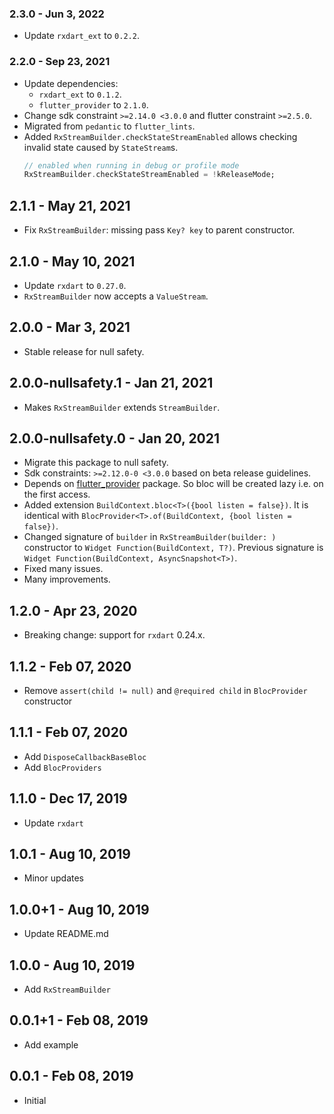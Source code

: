 ### 2.3.0 - Jun 3, 2022

- Update `rxdart_ext` to `0.2.2`.

### 2.2.0 - Sep 23, 2021

-   Update dependencies:
    - `rxdart_ext` to `0.1.2`.
    - `flutter_provider` to `2.1.0`.
-   Change sdk constraint `>=2.14.0 <3.0.0` and flutter constraint `>=2.5.0`.
-   Migrated from `pedantic` to `flutter_lints`.
-   Added `RxStreamBuilder.checkStateStreamEnabled` allows checking invalid state caused by `StateStream`s.
    ```dart
    // enabled when running in debug or profile mode
    RxStreamBuilder.checkStateStreamEnabled = !kReleaseMode;
    ```

## 2.1.1 - May 21, 2021

-   Fix `RxStreamBuilder`: missing pass `Key? key` to parent constructor.

## 2.1.0 - May 10, 2021

-   Update `rxdart` to `0.27.0`.
-   `RxStreamBuilder` now accepts a `ValueStream`.

## 2.0.0 - Mar 3, 2021

-   Stable release for null safety.

## 2.0.0-nullsafety.1 - Jan 21, 2021

-   Makes `RxStreamBuilder` extends `StreamBuilder`.

## 2.0.0-nullsafety.0 - Jan 20, 2021

-   Migrate this package to null safety.
-   Sdk constraints: `>=2.12.0-0 <3.0.0` based on beta release guidelines.
-   Depends on [flutter_provider](https://pub.dev/packages/flutter_provider/versions/2.0.0-nullsafety.0) package.
    So bloc will be created lazy i.e. on the first access.
-   Added extension `BuildContext.bloc<T>({bool listen = false})`. It is identical with `BlocProvider<T>.of(BuildContext, {bool listen = false})`.
-   Changed signature of `builder` in `RxStreamBuilder(builder: )` constructor to `Widget Function(BuildContext, T?)`.
    Previous signature is `Widget Function(BuildContext, AsyncSnapshot<T>)`.
-   Fixed many issues.
-   Many improvements.

## 1.2.0 - Apr 23, 2020

*   Breaking change: support for `rxdart` 0.24.x.

## 1.1.2 - Feb 07, 2020

*   Remove `assert(child != null)` and `@required child` in `BlocProvider` constructor 

## 1.1.1 - Feb 07, 2020

*   Add `DisposeCallbackBaseBloc`
*   Add `BlocProviders`

## 1.1.0 - Dec 17, 2019

*   Update `rxdart`

## 1.0.1 - Aug 10, 2019

*   Minor updates

## 1.0.0+1 - Aug 10, 2019

*   Update README.md

## 1.0.0 - Aug 10, 2019

*   Add `RxStreamBuilder`

## 0.0.1+1 - Feb 08, 2019

*   Add example

## 0.0.1 - Feb 08, 2019

*   Initial
